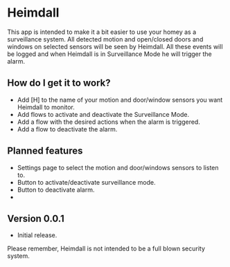 # Heimdall

This app is intended to make it a bit easier to use your homey as a surveillance system.
All detected motion and open/closed doors and windows on selected sensors will be seen by Heimdall. All these events will be logged and when Heimdall is in Surveillance Mode he will trigger the alarm.

## How do I get it to work?
* Add [H] to the name of your motion and door/window sensors you want Heimdall to monitor.
* Add flows to activate and deactivate the Surveillance Mode.
* Add a flow with the desired actions when the alarm is triggered.
* Add a flow to deactivate the alarm.

## Planned features
* Settings page to select the motion and door/windows sensors to listen to.
* Button to activate/deactivate surveillance mode.
* Button to deactivate alarm.
* 

## Version 0.0.1
* Initial release.

Please remember, Heimdall is not intended to be a full blown security system.